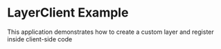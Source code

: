 # LayerClient Example

This application demonstrates how to create a custom layer and register inside client-side code

